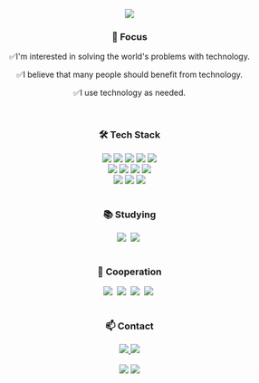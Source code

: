 <p align='center'>
    <img src="https://capsule-render.vercel.app/api?type=waving&color=auto&height=300&section=header&text=Tech%20as%20a%20tool&fontSize=90&animation=fadeIn&fontAlignY=38"/>
</p>

<h3 align="center">🎯 Focus</h3>
<div align='center'>
  <p>✅I'm interested in solving the world's problems with technology.</p>
  <p>✅I believe that many people should benefit from technology.</p>
  <p>✅I use technology as needed.</p>
</div>
<br/>

<h3 align="center">🛠️ Tech Stack</h3>
<div align="center">
  <img src="https://img.shields.io/badge/java-%23ED8B00.svg?style=for-the-badge&logo=openjdk&logoColor=white"/>
  <img src="https://img.shields.io/badge/springboot-6DB33F?style=for-the-badge&logo=springboot&logoColor=white"/>
  <img src="https://img.shields.io/badge/JPA-%2334E27A?style=for-the-badge&logo=JPA&logoColor=white"/>
  <img src="https://img.shields.io/badge/spring%20batch-%236DB33F?style=for-the-badge&logo=springbatch&logoColor=white"/>
  <img src="https://img.shields.io/badge/spring%20cloud-%236DB33F?style=for-the-badge&logo=springcloud&logoColor=white"/>
  <br/>
  <img src="https://img.shields.io/badge/apache%20kafka-%23231F20?style=for-the-badge&logo=apachekafka&logoColor=white"/>
  <img src="https://img.shields.io/badge/Kafka%20Connect-%23231F20?style=for-the-badge&logo=Kafka%20Connect&logoColor=white"/>
  <img src="https://img.shields.io/badge/react-%2361DAFB?style=for-the-badge&logo=react&color=black"/>
  <img src="https://img.shields.io/badge/python-%233776AB?style=for-the-badge&logo=python&color=black"/>
  <br/>
  <img src="https://img.shields.io/badge/docker-2496ED?style=for-the-badge&logo=docker&logoColor=white"/>
  <img src="https://img.shields.io/badge/docker%20compose-%232496ED?style=for-the-badge&logo=dockercompose&logoColor=white"/>
  <img src="https://img.shields.io/badge/github%20actions-2088FF?style=for-the-badge&logo=githubactions&logoColor=white"/>
</div>
<br>

<h3 align="center">📚 Studying</h3>
<div align="center">
  <img src="https://img.shields.io/badge/kubernetes-%23326CE5?style=for-the-badge&logo=kubernetes&color=black" />&nbsp
  <img src="https://img.shields.io/badge/kotlin-%257F52FF?style=for-the-badge&logo=kotlin&color=black" />&nbsp
</div>

<br>

<h3 align="center">🤝 Cooperation</h3>
<div align="center">
  <img src="https://img.shields.io/badge/git-F05033.svg?style=for-the-badge&logo=git&logoColor=white" />&nbsp
  <img src="https://img.shields.io/badge/github-181717.svg?style=for-the-badge&logo=github&logoColor=white" />&nbsp
  <img src="https://img.shields.io/badge/Notion-F3F3F3.svg?style=for-the-badge&logo=notion&logoColor=black" />&nbsp
  <img src="https://img.shields.io/badge/figma-F24E1E.svg?style=for-the-badge&logo=figma&logoColor=white" />&nbsp
</div>
<br>

<h3 align="center">📫 Contact</h3>
<div align="center">
  <a href="https://developing-mind.tistory.com/">
    <img src="https://img.shields.io/badge/tistory-%23000000?style=for-the-badge&logo=tistory"/>
  </a>
  <a href="mailto:rhdfyd128@gmail.com">
    <img src="https://img.shields.io/badge/rhdfyd128@gmail.com-D14836?style=for-the-badge&logo=gmail&logoColor=white"/>
  </a>
</div>
<br/>

<div align='center'>
<img src="https://github-readme-stats.vercel.app/api?username=ddolboghi&show_icons=true&theme=transparent" />
<img src="https://github-readme-stats.vercel.app/api/top-langs/?username=ddolboghi&layout=compact" />
</div>
